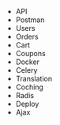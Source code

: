 - API
- Postman
- Users
- Orders
- Cart
- Coupons
- Docker
- Celery
- Translation
- Coching
- Radis
- Deploy
- Ajax
